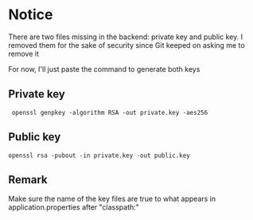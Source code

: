 # Notice
There are two files missing in the backend: private key and public key. I removed them for the sake of security since Git keeped on asking me to remove it

For now, I'll just paste the command to generate both keys
## Private key
``` openssl genpkey -algorithm RSA -out private.key -aes256```

## Public key
``` openssl rsa -pubout -in private.key -out public.key ```

## Remark
Make sure the name of the key files are true to what appears in application.properties after "classpath:"